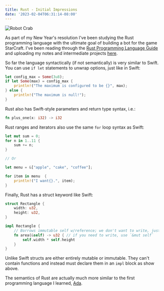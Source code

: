 ```yaml
---
title: Rust - Initial Impressions
date: '2023-02-04T06:31:14-08:00'
---
```

![Robot Crab](/img/blog/krabs.jpg)

As part of my New Year's resolution I've been studying the Rust programming language with the ultimate goal of building a bot for the game StarCraft.  I've been reading through the [Rust Programming Language Guide](https://doc.rust-lang.org/book/title-page.html) and uploading my notes and intermediate projects [here](https://github.com/jamesjmtaylor/rust).

So far the language syntactically (if not semantically) is very similar to Swift.  You can use `if let` statements to unwrap options, just like in Swift:

```rust
let config_max = Some(3u8);
if let Some(max) = config_max {
    println!("The maximum is configured to be {}", max);
} else {
    println!("The maximum is null!");
}
```

Rust also has Swift-style parameters and return type syntax, i.e.:

```rust
fn plus_one(x: i32) -> i32
```

Rust ranges and iterators also use the same `for` loop syntax as Swift:

```rust
let mut sum = 0;
for n in 1..11 {
    sum += n;
}

// Or

let menu = &["apple", "cake", "coffee"];

for item in menu  {
    println!("I want{}.", item);
}
```

Finally, Rust has a struct keyword like Swift:

```rust
struct Rectangle {
    width: u32,
    height: u32,
}

impl Rectangle {
    // Borrows immutable self w/reference; we don't want to write, just read.
    fn area(&self) -> u32 { // if you need to write, use `&mut self`
        self.width * self.height
    }
}
```

Unlike Swift structs are either entirely mutable or immutable.  They can't contain functions and instead must declare them in an `impl` block as show above.

The semantics of Rust are actually much more similar to the first programming language I learned, [Ada](https://en.wikipedia.org/wiki/Ada_(programming_language)).
